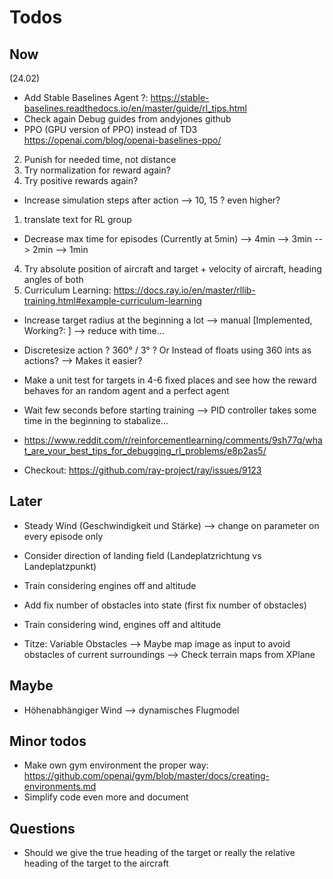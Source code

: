 # Todos
## Now

(24.02)
- Add Stable Baselines Agent ?: https://stable-baselines.readthedocs.io/en/master/guide/rl_tips.html
- Check again Debug guides from andyjones github
- PPO (GPU version of PPO) instead of TD3 https://openai.com/blog/openai-baselines-ppo/ 

2) Punish for needed time, not distance
7) Try normalization for reward again?
3) Try positive rewards again?
- Increase simulation steps after action --> 10, 15 ? even higher?
1) translate text for RL group

- Decrease max time for episodes (Currently at 5min)
--> 4min
--> 3min
--> 2min
--> 1min

4) Try absolute position of aircraft and target + velocity of aircraft, heading angles of both
6) Curriculum Learning: https://docs.ray.io/en/master/rllib-training.html#example-curriculum-learning

- Increase target radius at the beginning a lot 
    --> manual [Implemented, Working?: ]
    --> reduce with time... 


- Discretesize action ? 360° / 3° ? Or Instead of floats using 360 ints as actions? --> Makes it easier?

- Make a unit test for targets in 4-6 fixed places and see how the reward behaves for an random agent and a perfect agent 
- Wait few seconds before starting training --> PID controller takes some time in the beginning to stabalize...
- https://www.reddit.com/r/reinforcementlearning/comments/9sh77q/what_are_your_best_tips_for_debugging_rl_problems/e8p2as5/
- Checkout: https://github.com/ray-project/ray/issues/9123




## Later
- Steady Wind (Geschwindigkeit und Stärke) --> change on parameter on every episode only
- Consider direction of landing field (Landeplatzrichtung vs Landeplatzpunkt)
- Train considering engines off and altitude
- Add fix number of obstacles into state (first fix number of obstacles) 
- Train considering wind, engines off and altitude

- Titze: Variable Obstacles 
--> Maybe map image as input to avoid obstacles of current surroundings 
--> Check terrain maps from XPlane


## Maybe
- Höhenabhängiger Wind --> dynamisches Flugmodel

## Minor todos
- Make own gym environment the proper way: https://github.com/openai/gym/blob/master/docs/creating-environments.md
- Simplify code even more and document

## Questions
- Should we give the true heading of the target or really the relative heading of the target to the aircraft